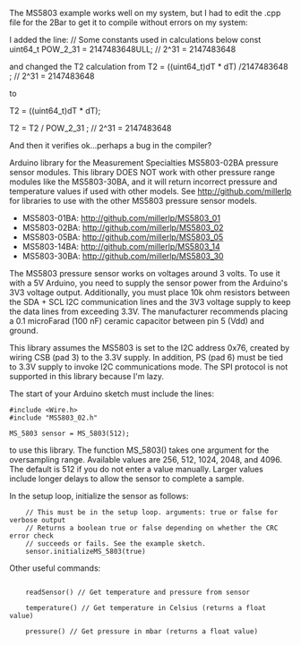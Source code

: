 
The MS5803 example works well on my system, but I had to edit the .cpp file for the 2Bar to get it to compile without errors on my system:

I added the line:
// Some constants used in calculations below
const uint64_t POW_2_31 = 2147483648ULL; // 2^31 = 2147483648

and changed the T2 calculation from
T2 = ((uint64_t)dT * dT) /2147483648 ; // 2^31 = 2147483648

to

T2 = ((uint64_t)dT * dT);

T2 = T2 / POW_2_31 ; // 2^31 = 2147483648

And then it verifies ok...perhaps a bug in the compiler?




Arduino library for the Measurement Specialties MS5803-02BA pressure sensor modules. This library
DOES NOT work with other pressure range modules like the MS5803-30BA, and it will return incorrect
pressure and temperature values if used with other models. See http://github.com/millerlp for 
libraries to use with the other MS5803 pressure sensor models.

* MS5803-01BA: http://github.com/millerlp/MS5803_01 
* MS5803-02BA: http://github.com/millerlp/MS5803_02 
* MS5803-05BA: http://github.com/millerlp/MS5803_05 
* MS5803-14BA: http://github.com/millerlp/MS5803_14 
* MS5803-30BA: http://github.com/millerlp/MS5803_30 

The MS5803 pressure sensor works on voltages around 3 volts. To use it with a 5V Arduino,
you need to supply the sensor power from the Arduino's 3V3 voltage output. Additionally,
you must place 10k ohm resistors between the SDA + SCL I2C communication lines and the 3V3 
voltage supply to keep the data lines from exceeding 3.3V. The manufacturer recommends placing 
a 0.1 microFarad (100 nF) ceramic capacitor between pin 5 (Vdd) and ground. 

This library assumes the MS5803 is set to the I2C address 0x76, created by wiring CSB (pad 3)
to the 3.3V supply. In addition, PS (pad 6) must be tied to 3.3V supply to invoke I2C 
communications mode. The SPI protocol is not supported in this library because I'm lazy. 

 

The start of your Arduino sketch must include the lines:


```
#include <Wire.h>
#include "MS5803_02.h"

MS_5803 sensor = MS_5803(512);

```

to use this library. The function MS_5803() takes one argument for the oversampling range. Available
values are 256, 512, 1024, 2048, and 4096. The default is 512 if you do not enter a 
value manually. Larger values include longer delays to allow the sensor to complete
a sample. 

In the setup loop, initialize the sensor as follows:
```
	// This must be in the setup loop. arguments: true or false for verbose output
	// Returns a boolean true or false depending on whether the CRC error check
	// succeeds or fails. See the example sketch.
	sensor.initializeMS_5803(true) 
```

Other useful commands:
```

	readSensor() // Get temperature and pressure from sensor

	temperature() // Get temperature in Celsius (returns a float value)
	
	pressure() // Get pressure in mbar (returns a float value)
```
